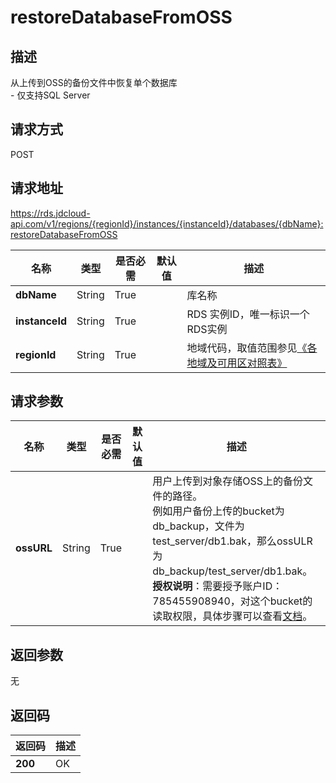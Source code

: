 # restoreDatabaseFromOSS


## 描述
从上传到OSS的备份文件中恢复单个数据库<br>- 仅支持SQL Server

## 请求方式
POST

## 请求地址
https://rds.jdcloud-api.com/v1/regions/{regionId}/instances/{instanceId}/databases/{dbName}:restoreDatabaseFromOSS

|名称|类型|是否必需|默认值|描述|
|---|---|---|---|---|
|**dbName**|String|True| |库名称|
|**instanceId**|String|True| |RDS 实例ID，唯一标识一个RDS实例|
|**regionId**|String|True| |地域代码，取值范围参见[《各地域及可用区对照表》](../Enum-Definitions/Regions-AZ.md)|

## 请求参数
|名称|类型|是否必需|默认值|描述|
|---|---|---|---|---|
|**ossURL**|String|True| |用户上传到对象存储OSS上的备份文件的路径。<br>例如用户备份上传的bucket为db_backup，文件为test_server/db1.bak，那么ossULR为db_backup/test_server/db1.bak。<br>**授权说明**：需要授予账户ID：785455908940，对这个bucket的读取权限，具体步骤可以查看[文档](https://docs.jdcloud.com/cn/object-storage-service/set-bucket-policy-2)。|


## 返回参数
无


## 返回码
|返回码|描述|
|---|---|
|**200**|OK|
